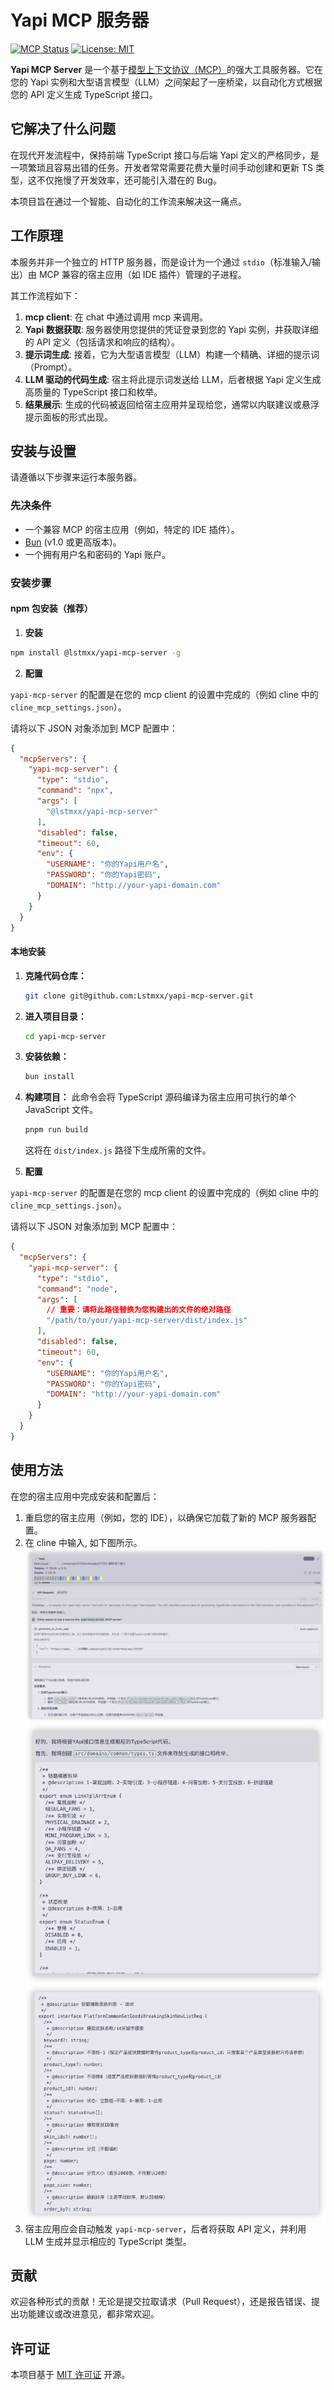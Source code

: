# Yapi MCP 服务器

[![MCP Status](https://img.shields.io/badge/MCP-Compatible-brightgreen)](https://modelcontext.protocol.ai/)
[![License: MIT](https://img.shields.io/badge/License-MIT-yellow.svg)](https://opensource.org/licenses/MIT)

**Yapi MCP Server** 是一个基于[模型上下文协议（MCP）](https://modelcontext.protocol.ai/)的强大工具服务器。它在您的 Yapi 实例和大型语言模型（LLM）之间架起了一座桥梁，以自动化方式根据您的 API 定义生成 TypeScript 接口。

## 它解决了什么问题

在现代开发流程中，保持前端 TypeScript 接口与后端 Yapi 定义的严格同步，是一项繁琐且容易出错的任务。开发者常常需要花费大量时间手动创建和更新 TS 类型，这不仅拖慢了开发效率，还可能引入潜在的 Bug。

本项目旨在通过一个智能、自动化的工作流来解决这一痛点。

## 工作原理

本服务并非一个独立的 HTTP 服务器，而是设计为一个通过 `stdio`（标准输入/输出）由 MCP 兼容的宿主应用（如 IDE 插件）管理的子进程。

其工作流程如下：

1.  **mcp client**: 在 chat 中通过调用 mcp 来调用。
2.  **Yapi 数据获取**: 服务器使用您提供的凭证登录到您的 Yapi 实例，并获取详细的 API 定义（包括请求和响应的结构）。
3.  **提示词生成**: 接着，它为大型语言模型（LLM）构建一个精确、详细的提示词（Prompt）。
4.  **LLM 驱动的代码生成**: 宿主将此提示词发送给 LLM，后者根据 Yapi 定义生成高质量的 TypeScript 接口和枚举。
5.  **结果展示**: 生成的代码被返回给宿主应用并呈现给您，通常以内联建议或悬浮提示面板的形式出现。

## 安装与设置

请遵循以下步骤来运行本服务器。

### 先决条件

- 一个兼容 MCP 的宿主应用（例如，特定的 IDE 插件）。
- [Bun](https://bun.sh/) (v1.0 或更高版本)。
- 一个拥有用户名和密码的 Yapi 账户。

### 安装步骤

#### npm 包安装（推荐）

1. **安装**

```sh
npm install @lstmxx/yapi-mcp-server -g
```

2. **配置**

`yapi-mcp-server` 的配置是在您的 mcp client 的设置中完成的（例如 cline 中的 `cline_mcp_settings.json`）。

请将以下 JSON 对象添加到 MCP 配置中：

```json
{
  "mcpServers": {
    "yapi-mcp-server": {
      "type": "stdio",
      "command": "npx",
      "args": [
        "@lstmxx/yapi-mcp-server"
      ],
      "disabled": false,
      "timeout": 60,
      "env": {
        "USERNAME": "你的Yapi用户名",
        "PASSWORD": "你的Yapi密码",
        "DOMAIN": "http://your-yapi-domain.com"
      }
    }
  }
}
```

#### 本地安装

1.  **克隆代码仓库：**

    ```bash
    git clone git@github.com:Lstmxx/yapi-mcp-server.git
    ```

2.  **进入项目目录：**

    ```bash
    cd yapi-mcp-server
    ```

3.  **安装依赖：**

    ```bash
    bun install
    ```

4.  **构建项目：**
    此命令会将 TypeScript 源码编译为宿主应用可执行的单个 JavaScript 文件。

    ```bash
    pnpm run build
    ```

    这将在 `dist/index.js` 路径下生成所需的文件。

5.  **配置**

`yapi-mcp-server` 的配置是在您的 mcp client 的设置中完成的（例如 cline 中的 `cline_mcp_settings.json`）。

请将以下 JSON 对象添加到 MCP 配置中：

```json
{
  "mcpServers": {
    "yapi-mcp-server": {
      "type": "stdio",
      "command": "node",
      "args": [
        // 重要：请将此路径替换为您构建出的文件的绝对路径
        "/path/to/your/yapi-mcp-server/dist/index.js"
      ],
      "disabled": false,
      "timeout": 60,
      "env": {
        "USERNAME": "你的Yapi用户名",
        "PASSWORD": "你的Yapi密码",
        "DOMAIN": "http://your-yapi-domain.com"
      }
    }
  }
}
```

## 使用方法

在您的宿主应用中完成安装和配置后：

1.  重启您的宿主应用（例如，您的 IDE），以确保它加载了新的 MCP 服务器配置。
2.  在 cline 中输入, 如下图所示。
    ![](https://raw.githubusercontent.com/Lstmxx/picx-images-hosting/refs/heads/master/20250730/2741753839066_.pic.2dp06hwaye.webp)
    ![](https://raw.githubusercontent.com/Lstmxx/picx-images-hosting/master/20250730/2721753772994_.pic.7axh0ddm7o.webp)
    ![](https://raw.githubusercontent.com/Lstmxx/picx-images-hosting/master/20250730/2731753773017_.pic.2a5e8t8pio.webp)
3.  宿主应用应会自动触发 `yapi-mcp-server`，后者将获取 API 定义，并利用 LLM 生成并显示相应的 TypeScript 类型。

## 贡献

欢迎各种形式的贡献！无论是提交拉取请求（Pull Request），还是报告错误、提出功能建议或改进意见，都非常欢迎。

## 许可证

本项目基于 [MIT 许可证](LICENSE) 开源。
